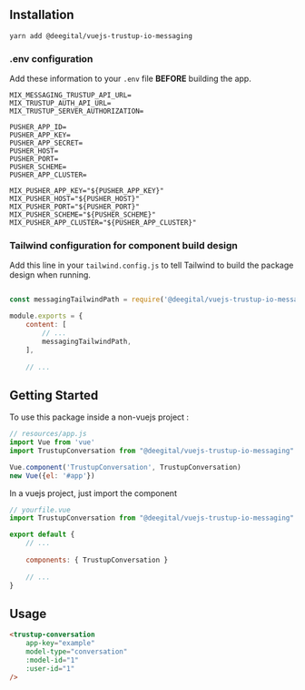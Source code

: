 ## Installation

```shell
yarn add @deegital/vuejs-trustup-io-messaging
```

### .env configuration

Add these information to your `.env` file **BEFORE** building the app.
```dotenv
MIX_MESSAGING_TRUSTUP_API_URL=
MIX_TRUSTUP_AUTH_API_URL=
MIX_TRUSTUP_SERVER_AUTHORIZATION=

PUSHER_APP_ID=
PUSHER_APP_KEY=
PUSHER_APP_SECRET=
PUSHER_HOST=
PUSHER_PORT=
PUSHER_SCHEME=
PUSHER_APP_CLUSTER=

MIX_PUSHER_APP_KEY="${PUSHER_APP_KEY}"
MIX_PUSHER_HOST="${PUSHER_HOST}"
MIX_PUSHER_PORT="${PUSHER_PORT}"
MIX_PUSHER_SCHEME="${PUSHER_SCHEME}"
MIX_PUSHER_APP_CLUSTER="${PUSHER_APP_CLUSTER}"
```

### Tailwind configuration for component build design
Add this line in your `tailwind.config.js` to tell Tailwind to build the package design when running.
```js

const messagingTailwindPath = require('@deegital/vuejs-trustup-io-messaging/tailwind')

module.exports = {
    content: [
        // ...
        messagingTailwindPath,
    ],
    
    // ...
```

## Getting Started

To use this package inside a non-vuejs project :
```js
// resources/app.js
import Vue from 'vue'
import TrustupConversation from "@deegital/vuejs-trustup-io-messaging"

Vue.component('TrustupConversation', TrustupConversation)
new Vue({el: '#app'})
```

In a vuejs project, just import the component
```js
// yourfile.vue
import TrustupConversation from "@deegital/vuejs-trustup-io-messaging"

export default {
    // ...
    
    components: { TrustupConversation }
    
    // ...
}
```

## Usage
```html
<trustup-conversation
    app-key="example"
    model-type="conversation"
    :model-id="1"
    :user-id="1"
/>
```